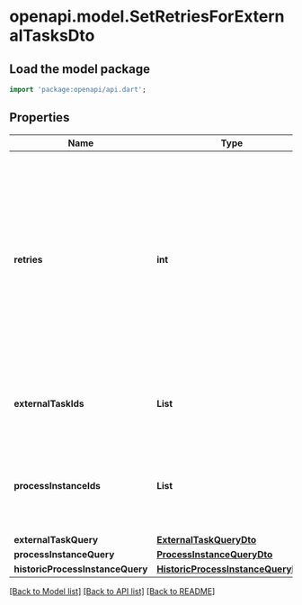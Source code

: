 # openapi.model.SetRetriesForExternalTasksDto

## Load the model package
```dart
import 'package:openapi/api.dart';
```

## Properties
Name | Type | Description | Notes
------------ | ------------- | ------------- | -------------
**retries** | **int** | The number of retries to set for the external task.  Must be >= 0. If this is 0, an incident is created and the task cannot be fetched anymore unless the retries are increased again. Can not be null. | [optional] 
**externalTaskIds** | **List<String>** | The ids of the external tasks to set the number of retries for. | [optional] [default to const []]
**processInstanceIds** | **List<String>** | The ids of process instances containing the tasks to set the number of retries for. | [optional] [default to const []]
**externalTaskQuery** | [**ExternalTaskQueryDto**](ExternalTaskQueryDto.md) |  | [optional] 
**processInstanceQuery** | [**ProcessInstanceQueryDto**](ProcessInstanceQueryDto.md) |  | [optional] 
**historicProcessInstanceQuery** | [**HistoricProcessInstanceQueryDto**](HistoricProcessInstanceQueryDto.md) |  | [optional] 

[[Back to Model list]](../README.md#documentation-for-models) [[Back to API list]](../README.md#documentation-for-api-endpoints) [[Back to README]](../README.md)


